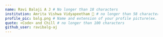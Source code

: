 ```yaml
---
name: Ravi Balaji A J # No longer than 18 characters
institution: Amrita Vishwa Vidyapeetham 🚩 # no longer than 58 characters
profile_pic: balg.png # Name and extension of your profile picture(ex. mona.png)
quote: <Code> and Chill # no longer than 100 characters
github_user: ravibalg-aj
---
```

